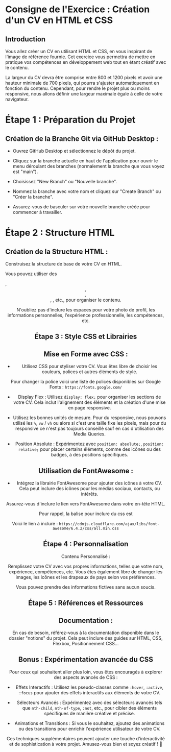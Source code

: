 # Consigne de l'Exercice : Création d'un CV en HTML et CSS

## Introduction

Vous allez créer un CV en utilisant HTML et CSS, en vous inspirant de l'image de référence fournie. Cet exercice vous permettra de mettre en pratique vos compétences en développement web tout en étant créatif avec le contenu.

La largeur du CV devra être comprise entre 800 et 1200 pixels et avoir une hauteur minimale de 700 pixels, qui pourra s'ajuster automatiquement en fonction du contenu. Cependant, pour rendre le projet plus ou moins responsive, nous allons définir une largeur maximale égale à celle de votre navigateur.

# Étape 1 : Préparation du Projet

## Création de la Branche Git via GitHub Desktop :
 
- Ouvrez GitHub Desktop et sélectionnez le dépôt du projet.

- Cliquez sur la branche actuelle en haut de l'application pour ouvrir le menu déroulant des branches (normalement la branche que vous voyez est "main").

- Choisissez "New Branch" ou "Nouvelle branche".

- Nommez la branche avec votre nom et cliquez sur "Create Branch" ou "Créer la branche".

- Assurez-vous de basculer sur votre nouvelle branche créée pour commencer à travailler.

# Étape 2 : Structure HTML

## Création de la Structure HTML :

Construisez la structure de base de votre CV en HTML.

Vous pouvez utiliser des <div>, <header>, <section>, <footer>, <img>, <a> etc., pour organiser le contenu.

N'oubliez pas d'inclure les espaces pour votre photo de profil, les informations personnelles, l'expérience professionnelle, les compétences, etc.

# Étape 3 : Style CSS et Librairies

## Mise en Forme avec CSS :

- Utilisez CSS pour styliser votre CV. Vous êtes libre de choisir les couleurs, polices et autres éléments de style.

Pour changer la police voici une liste de polices disponibles sur Google Fonts : `https://fonts.google.com/`

- Display Flex : Utilisez `display: flex;` pour organiser les sections de votre CV. Cela inclut l'alignement des éléments et la création d'une mise en page responsive.

- Utilisez les bonnes unités de mesure. Pour du responsive, nous pouvons utilisé les `%`, `vw` / `vh` ou alors si c'est une taille fixe les pixels, mais pour du responsive ce n'est pas toujours conseillé sauf en cas d'utilisation des Media Queries.

- Position Absolute : Expérimentez avec `position: absolute;`, `position: relative;` pour placer certains éléments, comme des icônes ou des badges, à des positions spécifiques.

## Utilisation de FontAwesome :

- Intégrez la librairie FontAwesome pour ajouter des icônes à votre CV. Cela peut inclure des icônes pour les médias sociaux, contacts, ou intérêts.

Assurez-vous d'inclure le lien vers FontAwesome dans votre en-tête HTML.

Pour rappel, la balise pour inclure du css est

Voici le lien à inclure : `https://cdnjs.cloudflare.com/ajax/libs/font-awesome/6.4.2/css/all.min.css`

# Étape 4 : Personnalisation

Contenu Personnalisé :

Remplissez votre CV avec vos propres informations, telles que votre nom, expérience, compétences, etc. Vous êtes également libre de changer les images, les icônes et les drapeaux de pays selon vos préférences.

Vous pouvez prendre des informations fictives sans aucun soucis.

# Étape 5 : Références et Ressources

## Documentation :

En cas de besoin, référez-vous à la documentation disponible dans le dossier "notions" du projet. Cela peut inclure des guides sur HTML, CSS, Flexbox, Positionnement CSS...

# Bonus : Expérimentation avancée du CSS

Pour ceux qui souhaitent aller plus loin, vous êtes encouragés à explorer des aspects avancés de CSS :

- Effets Interactifs : Utilisez les pseudo-classes comme `:hover`, `:active`, `:focus` pour ajouter des effets interactifs aux éléments de votre CV.

- Sélecteurs Avancés : Expérimentez avec des sélecteurs avancés tels que `nth-child`, `nth-of-type`, `:not`, etc., pour cibler des éléments spécifiques de manière créative et précise.

- Animations et Transitions : Si vous le souhaitez, ajoutez des animations ou des transitions pour enrichir l'expérience utilisateur de votre CV.

Ces techniques supplémentaires peuvent ajouter une touche d'interactivité et de sophistication à votre projet. Amusez-vous bien et soyez créatif ! 🥳
